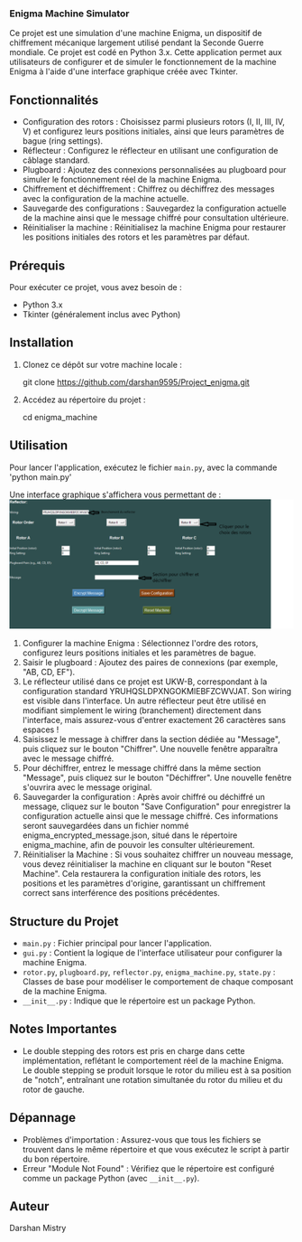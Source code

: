 
### Enigma Machine Simulator

Ce projet est une simulation d'une machine Enigma, un dispositif de chiffrement mécanique largement utilisé pendant la Seconde Guerre mondiale. Ce projet est codé en Python 3.x. Cette application permet aux utilisateurs de configurer et de simuler le fonctionnement de la machine Enigma à l'aide d'une interface graphique créée avec Tkinter.

## Fonctionnalités

- Configuration des rotors : Choisissez parmi plusieurs rotors (I, II, III, IV, V) et configurez leurs positions initiales, ainsi que leurs paramètres de bague (ring settings).
- Réflecteur : Configurez le réflecteur en utilisant une configuration de câblage standard.
- Plugboard : Ajoutez des connexions personnalisées au plugboard pour simuler le fonctionnement réel de la machine Enigma.
- Chiffrement et déchiffrement : Chiffrez ou déchiffrez des messages avec la configuration de la machine actuelle.
- Sauvegarde des configurations : Sauvegardez la configuration actuelle de la machine ainsi que le message chiffré pour consultation ultérieure.
- Réinitialiser la machine : Réinitialisez la machine Enigma pour restaurer les positions initiales des rotors et les paramètres par défaut.

## Prérequis

Pour exécuter ce projet, vous avez besoin de :

- Python 3.x
- Tkinter (généralement inclus avec Python)

## Installation

1. Clonez ce dépôt sur votre machine locale :
  
   git clone https://github.com/darshan9595/Project_enigma.git
  
2. Accédez au répertoire du projet :
  
   cd enigma_machine
  

## Utilisation

Pour lancer l'application, exécutez le fichier `main.py`, avec la commande  'python main.py'



Une interface graphique s'affichera vous permettant de :
![Image Interphase](./interphase.png)


1. Configurer la machine Enigma : Sélectionnez l'ordre des rotors, configurez leurs positions initiales et les paramètres de bague.
2. Saisir le plugboard : Ajoutez des paires de connexions (par exemple, "AB, CD, EF").
3. Le réflecteur utilisé dans ce projet est UKW-B, correspondant à la configuration standard YRUHQSLDPXNGOKMIEBFZCWVJAT. Son wiring est visible dans l'interface. Un autre réflecteur peut être utilisé en modifiant simplement le wiring (branchement) directement dans l'interface, mais assurez-vous d'entrer exactement 26 caractères sans espaces ! 
4. Saisissez le message à chiffrer dans la section dédiée au "Message", puis cliquez sur le bouton "Chiffrer". Une nouvelle fenêtre apparaîtra avec le message chiffré.
5. Pour déchiffrer, entrez le message chiffré dans la même section "Message", puis cliquez sur le bouton "Déchiffrer". Une nouvelle fenêtre s'ouvrira avec le message original.
6. Sauvegarder la configuration : Après avoir chiffré ou déchiffré un message, cliquez sur le bouton "Save Configuration" pour enregistrer la configuration actuelle ainsi que le message chiffré. Ces informations seront sauvegardées dans un fichier nommé enigma_encrypted_message.json, situé dans le répertoire enigma_machine, afin de pouvoir les consulter ultérieurement.
7. Réinitialiser la Machine : Si vous souhaitez chiffrer un nouveau message, vous devez réinitialiser la machine en cliquant sur le bouton "Reset Machine". Cela restaurera la configuration initiale des rotors, les positions et les paramètres d'origine, garantissant un chiffrement correct sans interférence des positions précédentes.

## Structure du Projet

- `main.py` : Fichier principal pour lancer l'application.
- `gui.py` : Contient la logique de l'interface utilisateur pour configurer la machine Enigma.
- `rotor.py`, `plugboard.py`, `reflector.py`, `enigma_machine.py`, `state.py` : Classes de base pour modéliser le comportement de chaque composant de la machine Enigma.
- `__init__.py` : Indique que le répertoire est un package Python.

## Notes Importantes

- Le double stepping des rotors est pris en charge dans cette implémentation, reflétant le comportement réel de la machine Enigma. Le double stepping se produit lorsque le rotor du milieu est à sa position de "notch", entraînant une rotation simultanée du rotor du milieu et du rotor de gauche.

## Dépannage

- Problèmes d'importation : Assurez-vous que tous les fichiers se trouvent dans le même répertoire et que vous exécutez le script à partir du bon répertoire.
- Erreur "Module Not Found" : Vérifiez que le répertoire est configuré comme un package Python (avec `__init__.py`).


## Auteur

Darshan Mistry

